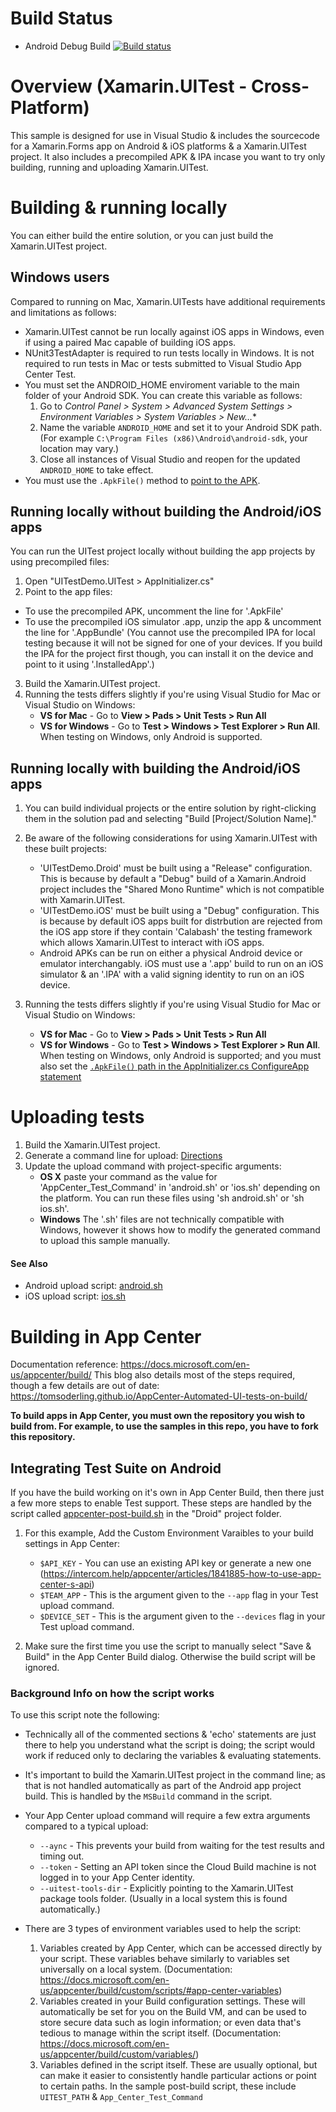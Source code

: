 # Build Status
- Android Debug Build [![Build status](https://build.appcenter.ms/v0.1/apps/44bda37a-6d93-4fdd-abfe-c5aeff6c5c8a/branches/master/badge)](https://appcenter.ms)

# Overview (Xamarin.UITest - Cross-Platform)
This sample is designed for use in Visual Studio & includes the sourcecode for a Xamarin.Forms app on Android & iOS platforms & a Xamarin.UITest project. It also includes a precompiled APK & IPA incase you want to try only building, running and uploading Xamarin.UITest.

# Building & running locally
You can either build the entire solution, or you can just build the Xamarin.UITest project. 

## Windows users
Compared to running on Mac, Xamarin.UITests have additional requirements and limitations as follows:
- Xamarin.UITest cannot be run locally against iOS apps in Windows, even if using a paired Mac capable of building iOS apps.
- NUnit3TestAdapter is required to run tests locally in Windows. It is not required to run tests in Mac or tests submitted to Visual Studio App Center Test.
- You must set the ANDROID_HOME enviroment variable to the main folder of your Android SDK. You can create this variable as follows:
    1. Go to **Control Panel > System > Advanced System Settings > Environment Variables > System Variables* > New…** 
    2. Name the variable `ANDROID_HOME` and set it to your Android SDK path. (For example `C:\Program Files (x86)\Android\android-sdk`, your location may vary.)
    3. Close all instances of Visual Studio and reopen for the updated `ANDROID_HOME` to take effect.
- You must use the `.ApkFile()` method to [point to the APK](UITestDemo.UITest/AppInitializer.cs#L30).

## Running locally without building the Android/iOS apps
You can run the UITest project locally without building the app projects by using precompiled files:

1. Open "UITestDemo.UITest > AppInitializer.cs"
2. Point to the app files:
- To use the precompiled APK, uncomment the line for '.ApkFile' 
- To use the precompiled iOS simulator .app, unzip the app & uncomment the line for '.AppBundle'
(You cannot use the precompiled IPA for local testing because it will not be signed for one of your devices. If you build the IPA for the project first though, you can install it on the device and point to it using '.InstalledApp'.)

3. Build the Xamarin.UITest project.
4. Running the tests differs slightly if you're using Visual Studio for Mac or Visual Studio on Windows:
   - **VS for Mac** - Go to **View > Pads > Unit Tests > Run All** 
   - **VS for Windows** - Go to **Test > Windows > Test Explorer > Run All**. When testing on Windows, only Android is supported.


## Running locally with building the Android/iOS apps
1. You can build individual projects or the entire solution by right-clicking them in the solution pad and selecting "Build [Project/Solution Name]." 

2. Be aware of the following considerations for using Xamarin.UITest with these built projects:
   - 'UITestDemo.Droid' must be built using a "Release" configuration. This is because by default a "Debug" build of a Xamarin.Android project includes the "Shared Mono Runtime" which is not compatible with Xamarin.UITest.
   - 'UITestDemo.iOS' must be built using a "Debug" configuration. This is because by default iOS apps built for distrbution are rejected from the iOS app store if they contain 'Calabash' the testing framework which allows Xamarin.UITest to interact with iOS apps. 
   - Android APKs can be run on either a physical Android device or emulator interchangably. iOS must use a '.app' build to run on an iOS simulator & an '.IPA' with a valid signing identity to run on an iOS device.

3. Running the tests differs slightly if you're using Visual Studio for Mac or Visual Studio on Windows:
   - **VS for Mac** - Go to **View > Pads > Unit Tests > Run All** 
   - **VS for Windows** - Go to **Test > Windows > Test Explorer > Run All**. When testing on Windows, only Android is supported; and you must also set the [`.ApkFile()` path in the AppInitializer.cs ConfigureApp statement](/Xamarin.UITest/UITestDemo/UITestDemo.UITest/AppInitializer.cs#L31)

# Uploading tests
1. Build the Xamarin.UITest project.
2. Generate a command line for upload: [Directions](/../../#upload-commands)
3. Update the upload command with project-specific arguments:
   - **OS X** paste your command as the value for 'AppCenter_Test_Command' in 'android.sh' or 'ios.sh' depending on the platform. You can run these files using 'sh android.sh' or 'sh ios.sh'.
   - **Windows** The '.sh' files are not technically compatible with Windows, however it shows how to modify the generated command to upload this sample manually.

#### See Also   
- Android upload script: [android.sh](android.sh)
- iOS upload script: [ios.sh](ios.sh)

# Building in App Center
Documentation reference: https://docs.microsoft.com/en-us/appcenter/build/
This blog also details most of the steps required, though a few details are out of date: https://tomsoderling.github.io/AppCenter-Automated-UI-tests-on-build/

**To build apps in App Center, you must own the repository you wish to build from. For example, to use the samples in this repo, you have to fork this repository.**

## Integrating Test Suite on Android
If you have the build working on it's own in App Center Build, then there just a few more steps to enable Test support. These steps are handled by the script called [appcenter-post-build.sh](Droid/appcenter-post-build.sh) in the "Droid" project folder. 

1. For this example, Add the Custom Environment Varaibles to your build settings in App Center:
   - `$API_KEY` - You can use an existing API key or generate a new one (https://intercom.help/appcenter/articles/1841885-how-to-use-app-center-s-api)
   - `$TEAM_APP` - This is the argument given to the `--app` flag in your Test upload command. 
   - `$DEVICE_SET` - This is the argument given to the `--devices` flag in your Test upload command. 

2. Make sure the first time you use the script to manually select "Save & Build" in the App Center Build dialog. Otherwise the build script will be ignored. 

### Background Info on how the script works
To use this script note the following:
- Technically all of the commented sections & 'echo' statements are just there to help you understand what the script is doing; the script would work if reduced only to declaring the variables & evaluating statements. 

- It's important to build the Xamarin.UITest project in the command line; as that is not handled automatically as part of the Android app project build. This is handled by the `MSBuild` command in the script.

- Your App Center upload command will require a few extra arguments compared to a typical upload:
   - `--aync` - This prevents your build from waiting for the test results and timing out. 
   - `--token` - Setting an API token since the Cloud Build machine is not logged in to your App Center identity. 
   - `--uitest-tools-dir` - Explicitly pointing to the Xamarin.UITest package tools folder. (Usually in a local system this is found automatically.)   

- There are 3 types of environment variables used to help the script:
   1. Variables created by App Center, which can be accessed directly by your script. These variables behave similarly to variables set universally on a local system. (Documentation: https://docs.microsoft.com/en-us/appcenter/build/custom/scripts/#app-center-variables)
   2. Variables created in your Build configuration settings. These will automatically be set for you on the Build VM, and can be used to store secure data such as login information; or even data that's tedious to manage within the script itself. (Documentation: https://docs.microsoft.com/en-us/appcenter/build/custom/variables/)
   3. Variables defined in the script itself. These are usually optional, but can make it easier to consistently handle particular actions or point to certain paths. In the sample post-build script, these include `UITEST_PATH` & `App_Center_Test_Command`


